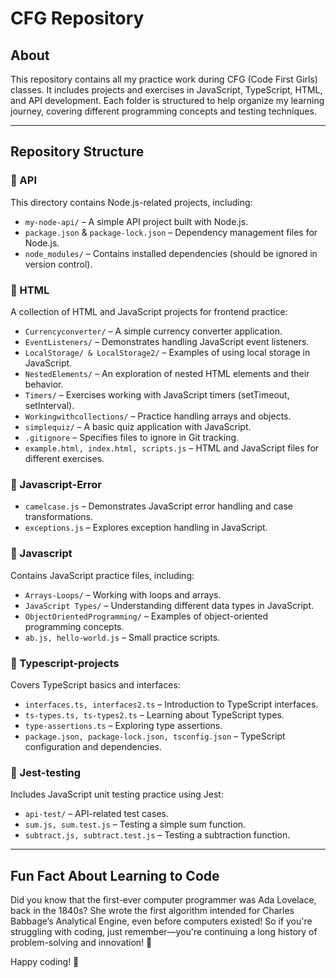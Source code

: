 # CFG Repository  

## About  
This repository contains all my practice work during CFG (Code First Girls) classes. It includes projects and exercises in JavaScript, TypeScript, HTML, and API development. Each folder is structured to help organize my learning journey, covering different programming concepts and testing techniques.  

---

## Repository Structure  

### 📂 API  
This directory contains Node.js-related projects, including:  
- `my-node-api/` – A simple API project built with Node.js.  
- `package.json` & `package-lock.json` – Dependency management files for Node.js.  
- `node_modules/` – Contains installed dependencies (should be ignored in version control).  

### 📂 HTML  
A collection of HTML and JavaScript projects for frontend practice:  
- `Currencyconverter/` – A simple currency converter application.  
- `EventListeners/` – Demonstrates handling JavaScript event listeners.  
- `LocalStorage/ & LocalStorage2/` – Examples of using local storage in JavaScript.  
- `NestedElements/` – An exploration of nested HTML elements and their behavior.  
- `Timers/` – Exercises working with JavaScript timers (setTimeout, setInterval).  
- `Workingwithcollections/` – Practice handling arrays and objects.  
- `simplequiz/` – A basic quiz application with JavaScript.  
- `.gitignore` – Specifies files to ignore in Git tracking.  
- `example.html, index.html, scripts.js` – HTML and JavaScript files for different exercises.  

### 📂 Javascript-Error  
- `camelcase.js` – Demonstrates JavaScript error handling and case transformations.  
- `exceptions.js` – Explores exception handling in JavaScript.  

### 📂 Javascript  
Contains JavaScript practice files, including:  
- `Arrays-Loops/` – Working with loops and arrays.  
- `JavaScript Types/` – Understanding different data types in JavaScript.  
- `ObjectOrientedProgramming/` – Examples of object-oriented programming concepts.  
- `ab.js, hello-world.js` – Small practice scripts.  

### 📂 Typescript-projects  
Covers TypeScript basics and interfaces:  
- `interfaces.ts, interfaces2.ts` – Introduction to TypeScript interfaces.  
- `ts-types.ts, ts-types2.ts` – Learning about TypeScript types.  
- `type-assertions.ts` – Exploring type assertions.  
- `package.json, package-lock.json, tsconfig.json` – TypeScript configuration and dependencies.  

### 📂 Jest-testing  
Includes JavaScript unit testing practice using Jest:  
- `api-test/` – API-related test cases.  
- `sum.js, sum.test.js` – Testing a simple sum function.  
- `subtract.js, subtract.test.js` – Testing a subtraction function.  

---

## Fun Fact About Learning to Code  
Did you know that the first-ever computer programmer was Ada Lovelace, back in the 1840s? She wrote the first algorithm intended for Charles Babbage’s Analytical Engine, even before computers existed! So if you're struggling with coding, just remember—you're continuing a long history of problem-solving and innovation! 🚀  

Happy coding! 🎉  